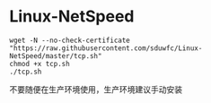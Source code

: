 # Linux-NetSpeed
```
wget -N --no-check-certificate "https://raw.githubusercontent.com/sduwfc/Linux-NetSpeed/master/tcp.sh"
chmod +x tcp.sh
./tcp.sh
```

不要随便在生产环境使用，生产环境建议手动安装   
